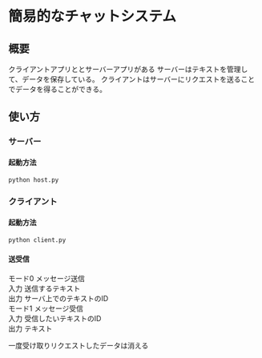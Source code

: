 # 簡易的なチャットシステム

## 概要

クライアントアプリととサーバーアプリがある
サーバーはテキストを管理して、データを保存している。
クライアントはサーバーにリクエストを送ることでデータを得ることができる。

## 使い方

### サーバー

#### 起動方法

```sh
python host.py
```

### クライアント

#### 起動方法

```sh
python client.py
```

#### 送受信

モード0 メッセージ送信  
入力 送信するテキスト  
出力 サーバ上でのテキストのID  
モード1 メッセージ受信  
入力 受信したいテキストのID  
出力 テキスト  

一度受け取りリクエストしたデータは消える
